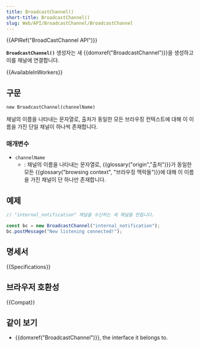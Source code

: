 ```yaml
---
title: BroadcastChannel()
short-title: BroadcastChannel()
slug: Web/API/BroadcastChannel/BroadcastChannel
---
```


{{APIRef("BroadCastChannel API")}}

**`BroadcastChannel()`** 생성자는 새 {{domxref("BroadcastChannel")}}을 생성하고 이를 채널에 연결합니다.

{{AvailableInWorkers}}

## 구문

```js-nolint
new BroadcastChannel(channelName)
```



채널의 이름을 나타내는 문자열로, 출처가 동일한 모든 브라우징 컨텍스트에 대해 이 이름을 가진 단일 채널이 하나씩 존재합니다.

### 매개변수

- `channelName`
  - : 채널의 이름을 나타내는 문자열로, {{glossary("origin","출처")}}가 동일한 모든 {{glossary("browsing
    context", "브라우징 맥락들")}}에 대해 이 이름을 가진 채널이 단 하나만 존재합니다.

## 예제

```js
// "internal_notification" 채널을 수신하는 새 채널을 만듭니다.

const bc = new BroadcastChannel("internal_notification");
bc.postMessage("New listening connected!");
```

## 명세서

{{Specifications}}

## 브라우저 호환성

{{Compat}}

## 같이 보기

- {{domxref("BroadcastChannel")}}, the interface it belongs to.
